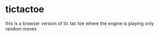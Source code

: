# tictactoe

this is a browser version of tic tac toe where the engine is playing only random moves
